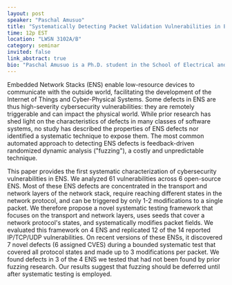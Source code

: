 ```yaml
---
layout: post
speaker: "Paschal Amusuo"
title: "Systematically Detecting Packet Validation Vulnerabilities in Embedded Network Stacks"
time: 12p EST
location: "LWSN 3102A/B"
category: seminar
invited: false
link_abstract: true
bio: "Paschal Amusuo is a Ph.D. student in the School of Electrical and Computer Engineering, working with Prof James Davis and Prof Aravind Machiry. His research lies in the intersection of software engineering, security, and embedded systems. Detailed bio and publication list is available at https://ampaschal.github.io"
---
```

Embedded Network Stacks (ENS) enable low-resource devices to communicate with the outside world, facilitating the development of the Internet of Things and Cyber-Physical Systems. Some defects in ENS are thus high-severity cybersecurity vulnerabilities: they are remotely triggerable and can impact the physical world. While prior research has shed light on the characteristics of defects in many classes of software systems, no study has described the properties of ENS defects nor identified a systematic technique to expose them. The most common automated approach to detecting ENS defects is feedback-driven randomized dynamic analysis ("fuzzing"), a costly and unpredictable technique.

This paper provides the first systematic characterization of cybersecurity vulnerabilities in ENS. We analyzed 61 vulnerabilities across 6 open-source ENS. Most of these ENS defects are concentrated in the transport and network layers of the network stack, require reaching different states in the network protocol, and can be triggered by only 1-2 modifications to a single packet. We therefore propose a novel systematic testing framework that focuses on the transport and network layers, uses seeds that cover a network protocol's states, and systematically modifies packet fields. We evaluated this framework on 4 ENS and replicated 12 of the 14 reported IP/TCP/UDP vulnerabilities. On recent versions of these ENSs, it discovered 7 novel defects (6 assigned CVES) during a bounded systematic test that covered all protocol states and made up to 3 modifications per packet. We found defects in 3 of the 4 ENS we tested that had not been found by prior fuzzing research. Our results suggest that fuzzing should be deferred until after systematic testing is employed.
